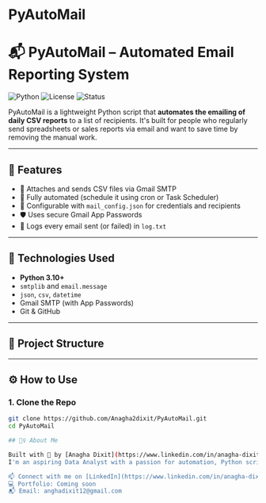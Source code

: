 # PyAutoMail
# 📬 PyAutoMail – Automated Email Reporting System

![Python](https://img.shields.io/badge/Python-3.10+-blue?logo=python)
![License](https://img.shields.io/badge/License-MIT-green)
![Status](https://img.shields.io/badge/Status-Working%20Perfectly-brightgreen)

PyAutoMail is a lightweight Python script that **automates the emailing of daily CSV reports** to a list of recipients. It's built for people who regularly send spreadsheets or sales reports via email and want to save time by removing the manual work.

---

## 🚀 Features

- 📎 Attaches and sends CSV files via Gmail SMTP
- 🔁 Fully automated (schedule it using cron or Task Scheduler)
- 🧠 Configurable with `mail_config.json` for credentials and recipients
- 🛡️ Uses secure Gmail App Passwords
- 📄 Logs every email sent (or failed) in `log.txt`

---

## 🧰 Technologies Used

- **Python 3.10+**
- `smtplib` and `email.message`
- `json`, `csv`, `datetime`
- Gmail SMTP (with App Passwords)
- Git & GitHub

---

## 📂 Project Structure


---

## ⚙️ How to Use

### 1. Clone the Repo
```bash
git clone https://github.com/Anagha2dixit/PyAutoMail.git
cd PyAutoMail

## 🙋‍♀️ About Me

Built with 💙 by [Anagha Dixit](https://www.linkedin.com/in/anagha-dixit)  
I'm an aspiring Data Analyst with a passion for automation, Python scripting, and solving real-world problems with code.

📫 Connect with me on [LinkedIn](https://www.linkedin.com/in/anagha-dixit)  
💻 Portfolio: Coming soon  
📬 Email: anghadixit12@gmail.com

